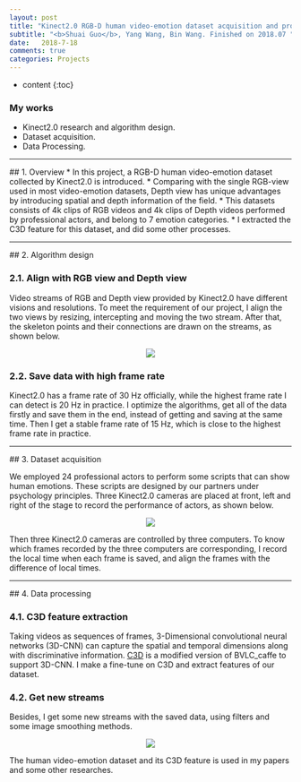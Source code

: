 ```yaml
---
layout: post
title: "Kinect2.0 RGB-D human video-emotion dataset acquisition and processing "
subtitle: "<b>Shuai Guo</b>, Yang Wang, Bin Wang. Finished on 2018.07 "
date:   2018-7-18
comments: true
categories: Projects
---
```


* content
{:toc}

### My works
* Kinect2.0 research and algorithm design. 
* Dataset acquisition. 
* Data Processing. 

<hr>
## 1. Overview
* In this project, a RGB-D human video-emotion dataset collected by Kinect2.0 is introduced. 
* Comparing with the single RGB-view used in most video-emotion datasets, Depth view has unique advantages by introducing spatial and depth information of the field. 
* This datasets consists of 4k clips of RGB videos and 4k clips of Depth videos performed by professional actors, and belong to 7 emotion categories. 
* I extracted the C3D feature for this dataset, and did some other processes. 


<hr>
## 2. Algorithm design

### 2.1. Align with RGB view and Depth view
Video streams of RGB and Depth view provided by Kinect2.0 have different visions and resolutions. To meet the requirement of our project, I align the two views by resizing, intercepting and moving the two stream. After that, the skeleton points and their connections are drawn on the streams, as shown below. 

<div align="center"><img src="/images/duiqi.png"></div> 

### 2.2. Save data with high frame rate
Kinect2.0 has a frame rate of 30 Hz officially, while the highest frame rate I can detect is 20 Hz in practice. I optimize the algorithms, get all of the data firstly and save them in the end, instead of getting and saving at the same time. Then I get a stable frame rate of 15 Hz, which is close to the highest frame rate in practice. 

<hr>
## 3. Dataset acquisition

We employed 24 professional actors to perform some scripts that can show human emotions. These scripts are designed by our partners under psychology principles. Three Kinect2.0 cameras are placed at front, left and right of the stage to record the performance of actors, as shown below. 

<div align="center"><img src="/images/stage.png"></div> 

Then three Kinect2.0 cameras are controlled by three computers. 
To know which frames recorded by the three computers are corresponding, I record the local time when each frame is saved, and align the frames with the difference of local times. 

<hr>
## 4. Data processing

### 4.1. C3D feature extraction
Taking videos as sequences of frames, 3-Dimensional convolutional neural networks (3D-CNN) can capture the spatial and temporal dimensions along with discriminative information. <a href="http://vlg.cs.dartmouth.edu/c3d/">C3D</a> is a modified version of BVLC_caffe to support 3D-CNN. I make a fine-tune on C3D and extract features of our dataset. 

### 4.2. Get new streams
Besides, I get some new streams with the saved data, using filters and some image smoothing methods. 

<div align="center"><img src="/images/new_stream.png"></div> 

The human video-emotion dataset and its C3D feature is used in my papers and some other researches. 